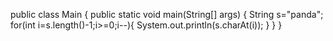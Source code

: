  public class Main 
 {
    public static void main(String[] args) {
        String s="panda";
        for(int i=s.length()-1;i>=0;i--){
        System.out.println(s.charAt(i));
        }
    }
}
